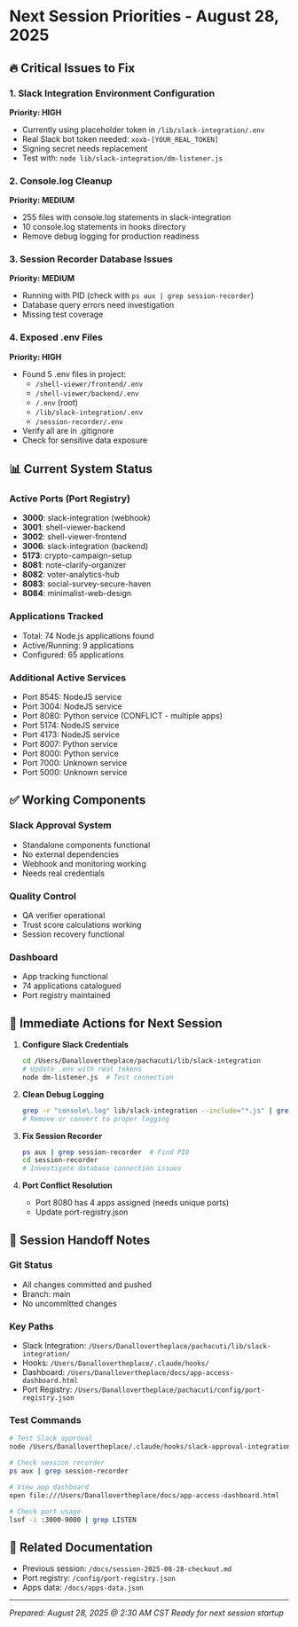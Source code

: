 # Next Session Priorities - August 28, 2025

## 🔥 Critical Issues to Fix

### 1. Slack Integration Environment Configuration
**Priority: HIGH**
- Currently using placeholder token in `/lib/slack-integration/.env`
- Real Slack bot token needed: `xoxb-[YOUR_REAL_TOKEN]`
- Signing secret needs replacement
- Test with: `node lib/slack-integration/dm-listener.js`

### 2. Console.log Cleanup  
**Priority: MEDIUM**
- 255 files with console.log statements in slack-integration
- 10 console.log statements in hooks directory
- Remove debug logging for production readiness

### 3. Session Recorder Database Issues
**Priority: MEDIUM**  
- Running with PID (check with `ps aux | grep session-recorder`)
- Database query errors need investigation
- Missing test coverage

### 4. Exposed .env Files
**Priority: HIGH**
- Found 5 .env files in project:
  - `/shell-viewer/frontend/.env`
  - `/shell-viewer/backend/.env`
  - `/.env` (root)
  - `/lib/slack-integration/.env`
  - `/session-recorder/.env`
- Verify all are in .gitignore
- Check for sensitive data exposure

## 📊 Current System Status

### Active Ports (Port Registry)
- **3000**: slack-integration (webhook)
- **3001**: shell-viewer-backend
- **3002**: shell-viewer-frontend  
- **3006**: slack-integration (backend)
- **5173**: crypto-campaign-setup
- **8081**: note-clarify-organizer
- **8082**: voter-analytics-hub
- **8083**: social-survey-secure-haven
- **8084**: minimalist-web-design

### Applications Tracked
- Total: 74 Node.js applications found
- Active/Running: 9 applications
- Configured: 65 applications

### Additional Active Services
- Port 8545: NodeJS service
- Port 3004: NodeJS service
- Port 8080: Python service (CONFLICT - multiple apps)
- Port 5174: NodeJS service
- Port 4173: NodeJS service
- Port 8007: Python service
- Port 8000: Python service
- Port 7000: Unknown service
- Port 5000: Unknown service

## ✅ Working Components

### Slack Approval System
- Standalone components functional
- No external dependencies
- Webhook and monitoring working
- Needs real credentials

### Quality Control
- QA verifier operational
- Trust score calculations working
- Session recovery functional

### Dashboard
- App tracking functional
- 74 applications catalogued
- Port registry maintained

## 🎯 Immediate Actions for Next Session

1. **Configure Slack Credentials**
   ```bash
   cd /Users/Danallovertheplace/pachacuti/lib/slack-integration
   # Update .env with real tokens
   node dm-listener.js  # Test connection
   ```

2. **Clean Debug Logging**
   ```bash
   grep -r "console\.log" lib/slack-integration --include="*.js" | grep -v node_modules
   # Remove or convert to proper logging
   ```

3. **Fix Session Recorder**
   ```bash
   ps aux | grep session-recorder  # Find PID
   cd session-recorder
   # Investigate database connection issues
   ```

4. **Port Conflict Resolution**
   - Port 8080 has 4 apps assigned (needs unique ports)
   - Update port-registry.json

## 📝 Session Handoff Notes

### Git Status
- All changes committed and pushed
- Branch: main
- No uncommitted changes

### Key Paths
- Slack Integration: `/Users/Danallovertheplace/pachacuti/lib/slack-integration/`
- Hooks: `/Users/Danallovertheplace/.claude/hooks/`
- Dashboard: `/Users/Danallovertheplace/docs/app-access-dashboard.html`
- Port Registry: `/Users/Danallovertheplace/pachacuti/config/port-registry.json`

### Test Commands
```bash
# Test Slack approval
node /Users/Danallovertheplace/.claude/hooks/slack-approval-integration.js "test command"

# Check session recorder
ps aux | grep session-recorder

# View app dashboard
open file:///Users/Danallovertheplace/docs/app-access-dashboard.html

# Check port usage
lsof -i :3000-9000 | grep LISTEN
```

## 🔗 Related Documentation
- Previous session: `/docs/session-2025-08-28-checkout.md`
- Port registry: `/config/port-registry.json`
- Apps data: `/docs/apps-data.json`

---
*Prepared: August 28, 2025 @ 2:30 AM CST*
*Ready for next session startup*